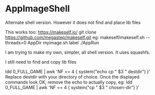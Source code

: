 # AppImageShell

Alternate shell version. However it does not find and place lib files

This works too:
https://makeself.io/
git clone https://github.com/megastep/makeself.git
eg: makeself/makeself.sh --threads=0 AppDir myimage.sh label ./AppRun

I am trying to make my own, simpler, all shell version.
It uses squashfs.

I still need to find and copy lib files

ldd 0_FULL_GAME | awk 'NF == 4 { system("echo cp " $3 " destdir") }'
Replace destdir with your directory of choice. Once the displayed commands look OK, remove the echo to actually copy, eg:
ldd 0_FULL_GAME | awk 'NF == 4 { system("cp " $3 " chosen-dir") }'
